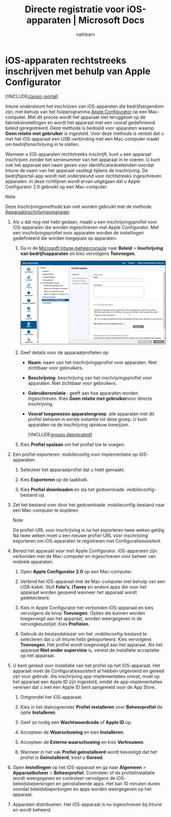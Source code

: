 ﻿---
title: Directe registratie voor iOS-apparaten | Microsoft Docs
description: Gebruik het hulpprogramma Apple Configurator om iOS-apparaten in bedrijfseigendom rechtstreeks in te schrijven met een vooraf gedefinieerde beleid door ze via een USB-poort verbinding te laten maken met een Mac-computer.
keywords: 
author: nathbarn
ms.author: nathbarn
manager: angrobe
ms.date: 01/29/2017
ms.topic: article
ms.prod: 
ms.service: microsoft-intune
ms.technology: 
ms.assetid: a692b90c-72ae-47d1-ba9c-67a2e2576cc2
ms.reviewer: dagerrit
ms.suite: ems
ms.custom: intune-classic
translationtype: Human Translation
ms.sourcegitcommit: 8b2bd3ecba0b597bc742ea08872ffe8fc58155cf
ms.openlocfilehash: ee0320db2c4a1a977326f62fcd20597fa39aba24
ms.lasthandoff: 04/24/2017


---

# <a name="directly-enroll-ios-devices-by-using-apple-configurator"></a>iOS-apparaten rechtstreeks inschrijven met behulp van Apple Configurator

[!INCLUDE[classic-portal](../includes/classic-portal.md)]

Intune ondersteunt het inschrijven van iOS-apparaten die bedrijfseigendom zijn, met behulp van het hulpprogramma [Apple Configurator](http://go.microsoft.com/fwlink/?LinkId=518017) op een Mac-computer. Met dit proces wordt het apparaat niet teruggezet op de fabrieksinstellingen en wordt het apparaat met een vooraf gedefinieerd beleid geregistreerd. Deze methode is bedoeld voor apparaten waarop **Geen relatie met gebruiker** is ingesteld. Voor deze methode is vereist dat u met het iOS-apparaat een USB-verbinding met een Mac-computer maakt om bedrijfsinschrijving in te stellen.

Wanneer u iOS-apparaten rechtstreeks inschrijft, kunt u een apparaat inschrijven zonder het serienummer van het apparaat in te voeren. U kunt ook het apparaat een naam geven voor identificatiedoeleinden voordat Intune de naam van het apparaat vastlegt tijdens de inschrijving. De bedrijfsportal-app wordt niet ondersteund voor rechtstreeks ingeschreven apparaten. In deze richtlijnen wordt ervan uitgegaan dat u Apple Configurator 2.0 gebruikt op een Mac-computer.

>[!NOTE]
>Deze inschrijvingsmethode kan niet worden gebruikt met de methode [Apparaatinschrijvingsmanager](enroll-corporate-owned-devices-with-the-device-enrollment-manager-in-microsoft-intune.md).

1.  Als u dat nog niet hebt gedaan, maakt u een inschrijvingsprofiel voor iOS-apparaten die worden ingeschreven met Apple Configurator. Met een inschrijvingsprofiel voor apparaten worden de instellingen gedefinieerd die worden toegepast op apparaten.

    1.  Ga in de [Microsoft Intune-beheerconsole](https://manage.microsoft.com) naar **Beleid** &gt; **Inschrijving van bedrijfsapparaten** en kies vervolgens **Toevoegen**.

        ![De pagina Inschrijvingsprofiel voor apparaten maken](../media/pol-sa-corp-enroll.png)

    2.  Geef details voor de apparaatprofielen op:

        -   **Naam**: naam van het inschrijvingsprofiel voor apparaten. Niet zichtbaar voor gebruikers.

        -   **Beschrijving**: beschrijving van het inschrijvingsprofiel voor apparaten. Niet zichtbaar voor gebruikers.

        -   **Gebruikersrelatie** : geeft aan hoe apparaten worden ingeschreven. Kies **Geen relatie met gebruiker**voor directe inschrijving.

        -   **Vooraf toegewezen apparatengroep**: alle apparaten met dit profiel behoren in eerste instantie tot deze groep. U kunt apparaten na de inschrijving opnieuw toewijzen.

            [!INCLUDE[groups deprecated](../includes/group-deprecation.md)]

    3.  Kies **Profiel opslaan** om het profiel toe te voegen.

5.  Een profiel exporteren .mobileconfig voor implementatie op iOS-apparaten:

    1.   Selecteer het apparaatprofiel dat u hebt gemaakt.

    2.   Kies **Exporteren** op de taakbalk.

    3.   Kies **Profiel downloaden** en sla het gedownloade .mobileconfig-bestand op.

6.  Zet het bestand over door het gedownloade .mobileconfig-bestand naar een Mac-computer te kopiëren.
    > [!NOTE]
    > De profiel-URL voor inschrijving is na het exporteren twee weken geldig. Na twee weken moet u een nieuwe profiel-URL voor inschrijving exporteren om iOS-apparaten te registreren met Configuratieassistent.

7.  Bereid het apparaat voor met Apple Configurator. iOS-apparaten zijn verbonden met de Mac-computer en ingeschreven voor beheer van mobiele apparaten.

    1.  Open **Apple Configurator 2.0** op een Mac-computer.

    2.  Verbind het iOS-apparaat met de Mac-computer met behulp van een USB-kabel. Sluit **Foto's**, **iTunes** en andere apps die voor het apparaat worden geopend wanneer het apparaat wordt gedetecteerd.

    3.  Kies in Apple Configurator het verbonden iOS-apparaat en kies vervolgens de knop **Toevoegen**. Opties die kunnen worden toegevoegd aan het apparaat, worden weergegeven in de vervolgkeuzelijst. Kies **Profielen**.

    4.  Gebruik de bestandskiezer om het .mobileconfig-bestand te selecteren dat u uit Intune hebt geëxporteerd. Kies vervolgens **Toevoegen**. Het profiel wordt toegevoegd aan het apparaat.  Als het apparaat **Niet onder supervisie** is, vereist de installatie acceptatie op het apparaat.

8.  U bent gereed voor installatie van het profiel op het iOS-apparaat. Het apparaat moet de Configuratieassistent al hebben uitgevoerd en gereed zijn voor gebruik. Als inschrijving app-implementaties omvat, moet op het apparaat een Apple ID zijn ingesteld, omdat de app-implementaties vereisen dat u met een Apple ID bent aangemeld voor de App Store.

    1.  Ontgrendel het iOS-apparaat.

    2.  Kies in het dialoogvenster **Profiel installeren** voor **Beheerprofiel** de optie **Installeren**.

    3.  Geef zo nodig een **Wachtwoordcode** of **Apple ID** op.

    4.  Accepteer de **Waarschuwing** en kies **Installeren**.

    5.  Accepteer de **Externe waarschuwing** en kies **Vertrouwen**.

    6.  Wanneer in het vak **Profiel geïnstalleerd** wordt bevestigd dat het profiel is **Geïnstalleerd**, kiest u **Gereed**.

9.  Open **Instellingen** op het iOS-apparaat en ga naar **Algemeen** &gt; **Apparaatbeheer** &gt; **Beheerprofiel**. Controleer of de profielinstallatie wordt weergegeven en controleer vervolgens de iOS-beleidsbeperkingen en geïnstalleerde apps. Het kan 10 minuten duren voordat beleidsbeperkingen en apps worden weergegeven op het apparaat.

10.  Apparaten distribueren. Het iOS-apparaat is nu ingeschreven bij Intune en wordt beheerd.

